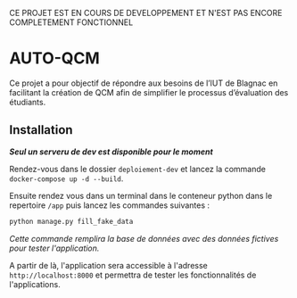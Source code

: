 CE PROJET EST EN COURS DE DEVELOPPEMENT ET N'EST PAS ENCORE COMPLETEMENT FONCTIONNEL

# AUTO-QCM
Ce projet a pour objectif de répondre aux besoins de l’IUT de Blagnac en facilitant la création de QCM afin de simplifier le processus d’évaluation des étudiants.

## Installation

***Seul un serveru de dev est disponible pour le moment***

Rendez-vous dans le dossier `deploiement-dev` et lancez la commande `docker-compose up -d --build`.

Ensuite rendez vous dans un terminal dans le conteneur python dans le repertoire `/app` puis lancez les commandes suivantes :

```bash
python manage.py fill_fake_data
```
*Cette commande remplira la base de données avec des données fictives pour tester l'application.*

A partir de là, l'application sera accessible à l'adresse `http://localhost:8000` et permettra de tester les fonctionnalités de l'applications.
